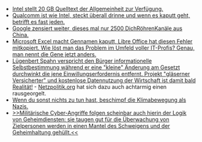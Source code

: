 * [Intel stellt 20 GB Quelltext der Allgemeinheit zur Verfügung.](https://www.bleepingcomputer.com/news/security/intel-leak-20gb-of-source-code-internal-docs-from-alleged-breach/)
* [Qualcomm ist wie Intel, steckt überall drinne und wenn es kaputt geht, betrifft es fast jeden.](https://www.bleepingcomputer.com/news/security/nearly-50-percent-of-all-smartphones-affected-by-qualcomm-snapdragon-bugs/)
* [Google zensiert weiter, dieses mal nur 2500 DichRöhrenKanäle aus China.](https://www.bleepingcomputer.com/news/google/google-banned-2500-chinese-youtube-channels-for-disinformation/)
* [Microsoft Excel macht Gennamen kaputt, Libre Office hat diesen Fehler mitkopiert. Wie löst man das Problem im Umfeld voller IT-Profis? Genau, man nennt die Gene jetzt anders.](https://tuxproject.de/blog/2020/08/microsoft-naming-for-science-365/)
* [Lügenbert Spahn verspricht den Bürger informationelle Selbstbestimmung während er eine "kleine" Änderung am Gesetzt durchwinkt die jene Einwillungserfordernis entfernt. Projekt "gläserner Versicherter" und kostenlose Datennutzung der Wirtschaft ist damit bald Realität!](https://www.heise.de/tp/features/Oberster-Datenschuetzer-und-73-Mio-Buerger-ausgetrickst-4863346.html) - [Netzpolitik.org](https://netzpolitik.org/2020/zielgerichtete-werbung-durch-krankenkassen-unbeachtete-aenderung-weicht-im-patientendaten-schutz-gesetz-auf/) hat sich dazu auch achtarmig einen rausgeorgelt.
* [Wenn du sonst nichts zu tun hast, beschimpf die Klimabewegung als Nazis.](https://tuxproject.de/blog/2020/08/klimanazis/)
* [>>Militärische Cyber-Angriffe folgen scheinbar auch hierin der Logik von Geheimdiensten: sie taugen gut für die Überwachung von Zielpersonen werden in einen Mantel des Schweigens und der Geheimhaltung gehüllt.<<](https://netzpolitik.org/2020/militaerische-cyber-operationen-staatliches-hacking-entscheidet-keinen-krieg/)
